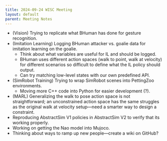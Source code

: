 ```yaml
---
title: 2024-09-24 WISC Meeting
layout: default
parent: Meeting Notes
---
```


- (Vision) Trying to replicate what BHuman has done for gesture recognition.
- (Imitation Learning) Logging BHuman attacker vs. goalie data for imitation learning on the goalie.
    - Think about what variables are useful for IL and should be logged.
    - BHuman uses different action spaces (walk to point, walk at velocity) for different scenarios so difficult to define what the IL policy should output.
    - Can try matching low-level states with our own predefined API.
- (SimRobot Training) Trying to wrap SimRobot scenes into PettingZoo environments.
    - Moving more C++ code into Python for easier development (?).
- (MARL) Generalizing the walk to pose action space is not straightforward; an unconstrained action space has the same struggles as the original walk at velocity setup—need a smarter way to design a constraint.
- Reproducing AbstractSim V1 policies in AbstractSim V2 to verify that its working properly.
- Working on getting the Nao model into Mujoco.
- Thinking about ways to ramp up new people—create a wiki on GitHub?